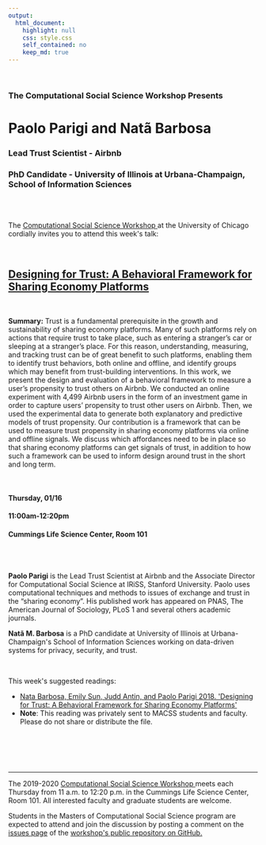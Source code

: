 ```yaml
---
output:
  html_document:
    highlight: null
    css: style.css
    self_contained: no
    keep_md: true
---
```






<br>

<h3 class=pfblock-header> The Computational Social Science Workshop Presents </h3>

<h1 class=pfblock-header3> Paolo Parigi and Natã Barbosa</h1>
<h3 class=pfblock-header3> Lead Trust Scientist - Airbnb </h3>
<h3 class=pfblock-header3> PhD Candidate - University of Illinois at Urbana-Champaign, School of Information Sciences </h3>

<br><br>



<p class=pfblock-header3>The <a href="https://macss.uchicago.edu/content/computation-workshop"> Computational Social Science Workshop </a> at the University of Chicago cordially invites you to attend this week's talk:</p>



<br>

<div class=pfblock-header3>
<h2 class=pfblock-header>
  <a href=https://github.com/uchicago-computation-workshop/Winter2020/tree/master/01-16_Parigi> Designing for Trust: A Behavioral Framework for Sharing Economy Platforms </a>
</h2>

<br>
</div>



<p class=footertext2>

**Summary:** Trust is a fundamental prerequisite in the growth and sustainability
of sharing economy platforms. Many of such platforms rely on
actions that require trust to take place, such as entering a stranger’s
car or sleeping at a stranger’s place. For this reason, understanding,
measuring, and tracking trust can be of great benefit to such platforms,
enabling them to identify trust behaviors, both online and
offline, and identify groups which may benefit from trust-building
interventions. In this work, we present the design and evaluation
of a behavioral framework to measure a user’s propensity to trust
others on Airbnb. We conducted an online experiment with 4,499
Airbnb users in the form of an investment game in order to capture
users’ propensity to trust other users on Airbnb. Then, we used the
experimental data to generate both explanatory and predictive models
of trust propensity. Our contribution is a framework that can
be used to measure trust propensity in sharing economy platforms
via online and offline signals. We discuss which affordances need
to be in place so that sharing economy platforms can get signals of
trust, in addition to how such a framework can be used to inform
design around trust in the short and long term.


</p>

<br>

<h4 class=pfblock-header3> Thursday, 01/16 </h4>
<h4 class=pfblock-header3> 11:00am-12:20pm </h4>
<h4 class=pfblock-header3> Cummings Life Science Center, Room 101 </h4>

<!-- <br> -->

<!-- <p class=pfblock-header3>A light lunch will be provided by TBD.</p> -->

<br><br>

<p class=footertext2>

**Paolo Parigi** is the Lead Trust Scientist at Airbnb and the Associate Director for Computational Social Science at IRiSS, Stanford University. Paolo uses computational techniques and methods to issues of exchange and trust in the “sharing economy”. His published work has appeared on PNAS, The American Journal of Sociology, PLoS 1 and several others academic journals.
</p>

**Natã M. Barbosa** is a PhD candidate at University of Illinois at Urbana-Champaign's School of Information Sciences working on data-driven systems for privacy, security, and trust.


<br>

This week's suggested readings:

- [Nata Barbosa, Emily Sun, Judd Antin, and Paolo Parigi 2018. 'Designing for Trust: A Behavioral Framework for Sharing Economy Platforms'](https://github.com/uchicago-computation-workshop/Winter2020/blob/master/01-16_Parigi/)
- **Note**: This reading was privately sent to MACSS students and faculty. Please do not share or distribute the file.


<br>

<br><br>

---

<p class=footertext> The 2019-2020 <a href="https://macss.uchicago.edu/content/computation-workshop"> Computational Social Science Workshop </a> meets each Thursday from 11 a.m. to 12:20 p.m. in the Cummings Life Science Center, Room 101. All interested faculty and graduate students are welcome.</p>




<p class=footertext>Students in the Masters of Computational Social Science program are expected to attend and join the discussion by posting a comment on the <a href=https://github.com/uchicago-computation-workshop/Winter2020/issues/2>issues page</a> of the <a href=https://github.com/uchicago-computation-workshop/Winter2020/tree/master/01-16_Parigi>workshop's public repository on GitHub.</a></p>
